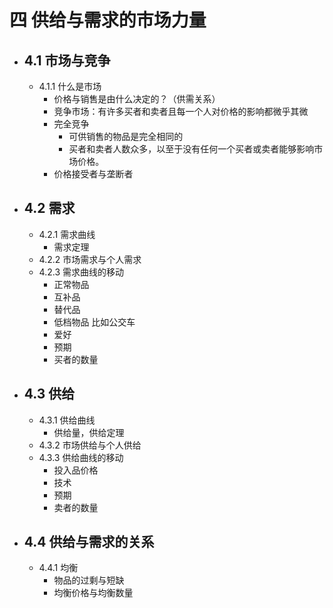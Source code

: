 # 四 供给与需求的市场力量
- ## 4.1 市场与竞争
  - 4.1.1 什么是市场
    - 价格与销售是由什么决定的？（供需关系）
    - 竞争市场：有许多买者和卖者且每一个人对价格的影响都微乎其微
    - 完全竞争
      - 可供销售的物品是完全相同的
      - 买者和卖者人数众多，以至于没有任何一个买者或卖者能够影响市场价格。
    - 价格接受者与垄断者
- ## 4.2 需求
  - 4.2.1 需求曲线
    - 需求定理
  - 4.2.2 市场需求与个人需求
  - 4.2.3 需求曲线的移动
    - 正常物品
    - 互补品
    - 替代品
    - 低档物品 比如公交车
    - 爱好
    - 预期
    - 买者的数量
- ## 4.3 供给
  - 4.3.1 供给曲线
    - 供给量，供给定理
  - 4.3.2 市场供给与个人供给
  - 4.3.3 供给曲线的移动
    - 投入品价格
    - 技术
    - 预期
    - 卖者的数量
- ## 4.4 供给与需求的关系
  - 4.4.1 均衡
    - 物品的过剩与短缺
    - 均衡价格与均衡数量